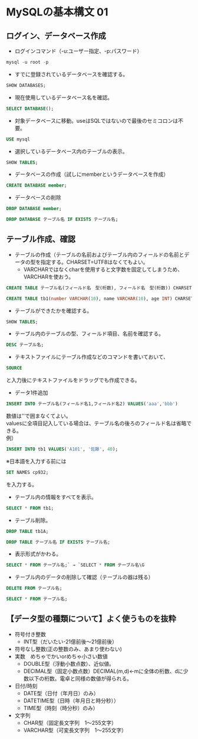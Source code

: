 # MySQLの基本構文 01

## ログイン、データベース作成

* ログインコマンド（-u:ユーザー指定、-p:パスワード）
```sql
mysql -u root -p
```

* すでに登録されているデータベースを確認する。
```sql
SHOW DATABASES;
```

* 現在使用しているデータベース名を確認。
```sql
SELECT DATABASE();
```

* 対象データベースに移動。useはSQLではないので最後のセミコロンは不要。
```sql
USE mysql
```

* 選択しているデータベース内のテーブルの表示。
```sql
SHOW TABLES;
```

* データベースの作成（試しにmemberというデータベースを作成）
```sql
CREATE DATABASE member;
```

* データベースの削除
```sql
DROP DATABASE member;
```
```sql
DROP DATABASE テーブル名 IF EXISTS テーブル名;
```

## テーブル作成、確認

* テーブルの作成（テーブルの名前およびテーブル内のフィールドの名前とデータの型を指定する。CHARSET=UTF8はなくてもよい。
  - VARCHARではなくcharを使用すると文字数を固定してしまうため、VARCHARを使おう。
```sql
CREATE TABLE テーブル名(フィールド名　型(桁数), フィールド名　型(桁数)) CHARSET=UTF8;
```
```sql
CREATE TABLE tb1(number VARCHAR(10), name VARCHAR(10), age INT) CHARSET=UTF8;
```

* テーブルができたかを確認する。
```sql
SHOW TABLES;
```

* テーブル内のテーブルの型、フィールド項目、名前を確認する。
```sql
DESC テーブル名;
```

* テキストファイルにテーブル作成などのコマンドを書いておいて、
```sql
SOURCE 
```
と入力後にテキストファイルをドラッグでも作成できる。

* データ1件追加
```sql
INSERT INTO テーブル名(フィールド名1,フィールド名2) VALUES('aaa','bbb')
```
  数値は''で囲まなくてよい。  
  valuesに全項目記入している場合は、テーブル名の後ろのフィールド名は省略できる。  
  例）
  ```sql
  INSERT INTO tb1 VALUES('A101', '佐藤', 40);
  ```
   ※日本語を入力する前には
  ```sql
  SET NAMES cp932;
  ```
  を入力する。  

* テーブル内の情報をすべてを表示。
```sql
SELECT * FROM tb1;
```

* テーブル削除。
```sql
DROP TABLE tb1A;
```
```sql
DROP TABLE テーブル名 IF EXISTS テーブル名;
```

* 表示形式がかわる。
```sql
SELECT * FROM テーブル名;` → `SELECT * FROM テーブル名\G
```

* テーブル内のデータの削除して確認（テーブルの器は残る）
```sql
DELETE FROM テーブル名;
```
```sql
SELECT * FROM テーブル名;
```


## 【データ型の種類について】よく使うものを抜粋
* 符号付き整数
  * INT型（だいたい-21億前後～21億前後）
* 符号なし整数(正の整数のみ、あまり使わない)
* 実数　めちゃでかいorめちゃ小さい数値
  * DOUBLE型（浮動小数点数）、近似値。
  * DECIMAL型（固定小数点数）DECIMAL(m,d)←mに全体の桁数、dに少数以下の桁数。電卓と同様の数値が得られる。
* 日付/時刻
  * DATE型（日付（年月日）のみ）
  * DATETIME型（日時（年月日と時分秒））
  * TIME型（時刻（時分秒）のみ）
* 文字列
  * CHAR型（固定長文字列　1～255文字）
  * VARCHAR型（可変長文字列　1～255文字）
  